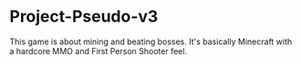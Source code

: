 # Project-Pseudo-v3

This game is about mining and beating bosses. It's basically Minecraft with a hardcore MMO and First Person Shooter feel.
